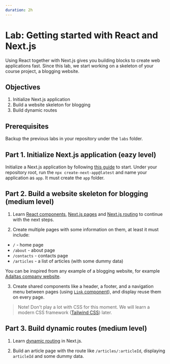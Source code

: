 ```yaml
---
duration: 2h
---
```


# Lab: Getting started with React and Next.js

Using React together with Next.js gives you building blocks to create web applications fast. Since this lab, we start working on a skeleton of your course project, a blogging website.

## Objectives

1. Initialize Next.js application
2. Build a website skeleton for blogging
3. Build dynamic routes

## Prerequisites

Backup the previous labs in your repository under the `labs` folder.

## Part 1. Initialize Next.js application (eazy level)

Initialize a Next.js application by following [this guide](https://nextjs.org/docs/getting-started) to start. Under your repository root, run the `npx create-next-app@latest` and name your application as `app`. It must create the `app` folder.

## Part 2. Build a website skeleton for blogging (medium level)

1. Learn [React components](https://reactjs.org/docs/components-and-props.html), [Next.js pages](https://nextjs.org/docs/basic-features/pages) and [Next.js routing](https://nextjs.org/docs/routing/introduction) to continue with the next steps.

2. Create multiple pages with some information on them, at least it must include:

- `/` - home page
- `/about` - about page
- `/contacts` - contacts page
- `/articles` - a list of articles (with some dummy data)

You can be inspired from any example of a blogging website, for example [Adaltas company website](https://www.adaltas.com/).

3. Create shared components like a header, a footer, and a navigation menu between pages (using [`Link` component](https://nextjs.org/docs/routing/introduction#linking-between-pages)), and display reuse them on every page.

> Note! Don't play a lot with CSS for this moment. We will learn a modern CSS framework ([Tailwind CSS](https://tailwindcss.com)) later.

## Part 3. Build dynamic routes (medium level)

1. Learn [dynamic routing](https://nextjs.org/docs/routing/dynamic-routes) in Next.js.

2. Build an article page with the route like `/articles/:articleId`, displaying `articleId` and some dummy data.
